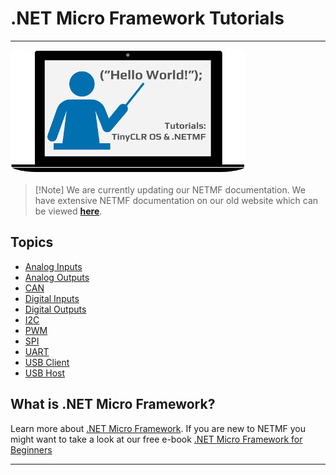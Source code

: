 # .NET Micro Framework Tutorials
---
![Tutorials](../../tinyclr/images/tutorials.jpg)

> [!Note] We are currently updating our NETMF documentation.  We have extensive NETMF documentation on our old website which can be viewed [**here**](http://old.ghielectronics.com/support/netmf).

## Topics

* [Analog Inputs](analog-in.md)
* [Analog Outputs](analog-out.md)
* [CAN](can.md)
* [Digital Inputs](digital-inputs.md)
* [Digital Outputs](digital-outputs.md)
* [I2C](i2c.md)
* [PWM](pwm.md)
* [SPI](spi.md)
* [UART](uart.md)
* [USB Client](usb-client.md)
* [USB Host](usb-host.md)

## What is .NET Micro Framework?
Learn more about [.NET Micro Framework](http://old.ghielectronics.com/technologies/netmf).  If you are new to NETMF you might want to take a look at our free e-book [.NET Micro Framework for Beginners](http://old.ghielectronics.com/downloads/NETMF/NETMF_for_Beginners.pdf)

---
